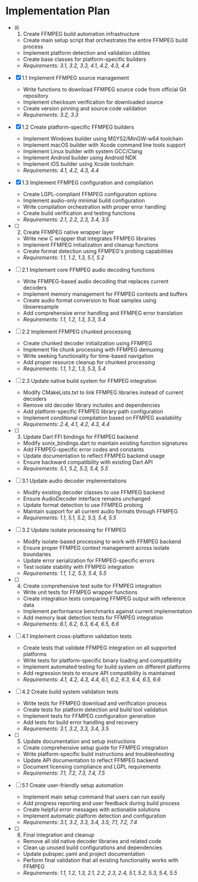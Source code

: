 # Implementation Plan

- [x] 1. Create FFMPEG build automation infrastructure


  - Create main setup script that orchestrates the entire FFMPEG build process
  - Implement platform detection and validation utilities
  - Create base classes for platform-specific builders
  - _Requirements: 3.1, 3.2, 3.3, 4.1, 4.2, 4.3, 4.4_

- [x] 1.1 Implement FFMPEG source management

  - Write functions to download FFMPEG source code from official Git repository
  - Implement checksum verification for downloaded source
  - Create version pinning and source code validation
  - _Requirements: 3.2, 3.3_

- [x] 1.2 Create platform-specific FFMPEG builders

  - Implement Windows builder using MSYS2/MinGW-w64 toolchain
  - Implement macOS builder with Xcode command line tools support
  - Implement Linux builder with system GCC/Clang
  - Implement Android builder using Android NDK
  - Implement iOS builder using Xcode toolchain
  - _Requirements: 4.1, 4.2, 4.3, 4.4_

- [x] 1.3 Implement FFMPEG configuration and compilation

  - Create LGPL-compliant FFMPEG configuration options
  - Implement audio-only minimal build configuration
  - Write compilation orchestration with proper error handling
  - Create build verification and testing functions
  - _Requirements: 2.1, 2.2, 2.3, 3.4, 3.5_

- [ ] 2. Create FFMPEG native wrapper layer

  - Write new C wrapper that integrates FFMPEG libraries
  - Implement FFMPEG initialization and cleanup functions
  - Create format detection using FFMPEG's probing capabilities
  - _Requirements: 1.1, 1.2, 1.3, 5.1, 5.2_

- [ ] 2.1 Implement core FFMPEG audio decoding functions

  - Write FFMPEG-based audio decoding that replaces current decoders
  - Implement memory management for FFMPEG contexts and buffers
  - Create audio format conversion to float samples using libswresample
  - Add comprehensive error handling and FFMPEG error translation
  - _Requirements: 1.1, 1.2, 1.3, 5.3, 5.4_

- [ ] 2.2 Implement FFMPEG chunked processing

  - Create chunked decoder initialization using FFMPEG
  - Implement file chunk processing with FFMPEG demuxing
  - Write seeking functionality for time-based navigation
  - Add proper resource cleanup for chunked processing
  - _Requirements: 1.1, 1.2, 1.3, 5.3, 5.4_

- [ ] 2.3 Update native build system for FFMPEG integration

  - Modify CMakeLists.txt to link FFMPEG libraries instead of current decoders
  - Remove old decoder library includes and dependencies
  - Add platform-specific FFMPEG library path configuration
  - Implement conditional compilation based on FFMPEG availability
  - _Requirements: 2.4, 4.1, 4.2, 4.3, 4.4_

- [ ] 3. Update Dart FFI bindings for FFMPEG backend

  - Modify sonix_bindings.dart to maintain existing function signatures
  - Add FFMPEG-specific error codes and constants
  - Update documentation to reflect FFMPEG backend usage
  - Ensure backward compatibility with existing Dart API
  - _Requirements: 5.1, 5.2, 5.3, 5.4, 5.5_

- [ ] 3.1 Update audio decoder implementations

  - Modify existing decoder classes to use FFMPEG backend
  - Ensure AudioDecoder interface remains unchanged
  - Update format detection to use FFMPEG probing
  - Maintain support for all current audio formats through FFMPEG
  - _Requirements: 1.1, 5.1, 5.2, 5.3, 5.4, 5.5_

- [ ] 3.2 Update isolate processing for FFMPEG

  - Modify isolate-based processing to work with FFMPEG backend
  - Ensure proper FFMPEG context management across isolate boundaries
  - Update error serialization for FFMPEG-specific errors
  - Test isolate stability with FFMPEG integration
  - _Requirements: 1.1, 1.2, 5.3, 5.4, 5.5_

- [ ] 4. Create comprehensive test suite for FFMPEG integration

  - Write unit tests for FFMPEG wrapper functions
  - Create integration tests comparing FFMPEG output with reference data
  - Implement performance benchmarks against current implementation
  - Add memory leak detection tests for FFMPEG integration
  - _Requirements: 6.1, 6.2, 6.3, 6.4, 6.5, 6.6_

- [ ] 4.1 Implement cross-platform validation tests

  - Create tests that validate FFMPEG integration on all supported platforms
  - Write tests for platform-specific binary loading and compatibility
  - Implement automated testing for build system on different platforms
  - Add regression tests to ensure API compatibility is maintained
  - _Requirements: 4.1, 4.2, 4.3, 4.4, 6.1, 6.2, 6.3, 6.4, 6.5, 6.6_

- [ ] 4.2 Create build system validation tests

  - Write tests for FFMPEG download and verification process
  - Create tests for platform detection and build tool validation
  - Implement tests for FFMPEG configuration generation
  - Add tests for build error handling and recovery
  - _Requirements: 3.1, 3.2, 3.3, 3.4, 3.5_

- [ ] 5. Update documentation and setup instructions

  - Create comprehensive setup guide for FFMPEG integration
  - Write platform-specific build instructions and troubleshooting
  - Update API documentation to reflect FFMPEG backend
  - Document licensing compliance and LGPL requirements
  - _Requirements: 7.1, 7.2, 7.3, 7.4, 7.5_

- [ ] 5.1 Create user-friendly setup automation

  - Implement main setup command that users can run easily
  - Add progress reporting and user feedback during build process
  - Create helpful error messages with actionable solutions
  - Implement automatic platform detection and configuration
  - _Requirements: 3.1, 3.2, 3.3, 3.4, 3.5, 7.1, 7.2, 7.4_

- [ ] 6. Final integration and cleanup
  - Remove all old native decoder libraries and related code
  - Clean up unused build configurations and dependencies
  - Update pubspec.yaml and project documentation
  - Perform final validation that all existing functionality works with FFMPEG
  - _Requirements: 1.1, 1.2, 1.3, 2.1, 2.2, 2.3, 2.4, 5.1, 5.2, 5.3, 5.4, 5.5_
